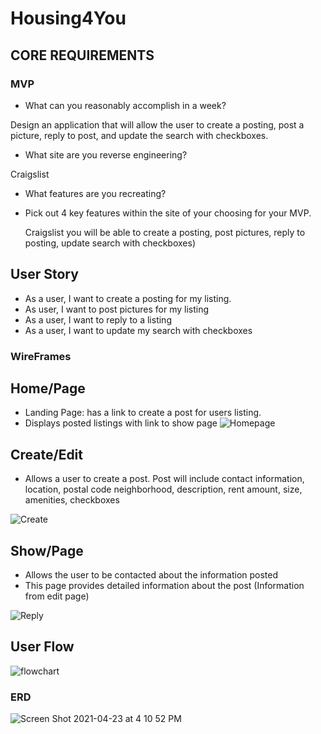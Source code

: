 # Housing4You

## CORE REQUIREMENTS

### MVP
- What can you reasonably accomplish in a week?

Design an application that will allow the user to create a posting, post a picture, reply to post, and update the search with checkboxes. 

 - What site are you reverse engineering?

Craigslist 
- What features are you recreating?
- Pick out 4 key features within the site of your choosing for your MVP. 
    
    Craigslist you will be able to create a posting, post pictures, reply to posting, update search with checkboxes)

## User Story
- As a user, I want to create a posting for my listing.
- As user, I want to post pictures for my listing 
- As a user, I want to reply to a listing
- As a user, I want to update my search with checkboxes 

### WireFrames 

## Home/Page
- Landing Page: has a link to create a post for users listing.
- Displays posted listings with link to show page 
![Homepage](https://media.git.generalassemb.ly/user/35030/files/4eb1bd00-a442-11eb-971d-15b4faae90e8)

## Create/Edit 
- Allows a user to create a post. Post will include contact information, location, postal code neighborhood, description, rent amount, size, amenities, checkboxes

![Create](https://media.git.generalassemb.ly/user/35030/files/8e78a480-a442-11eb-8cc0-e2b38d4685b7)

## Show/Page 
- Allows the user to be contacted about the information posted
- This page provides detailed information about the post (Information from edit page) 

![Reply](https://media.git.generalassemb.ly/user/35030/files/b10abd80-a442-11eb-94cc-4aa157c1a865)

## User Flow 
![flowchart](https://media.git.generalassemb.ly/user/35030/files/05686a00-a450-11eb-810a-a01ef6e5730d)

### ERD 
![Screen Shot 2021-04-23 at 4 10 52 PM](https://media.git.generalassemb.ly/user/35030/files/845ca300-a44e-11eb-90c5-15409575c9c2)
